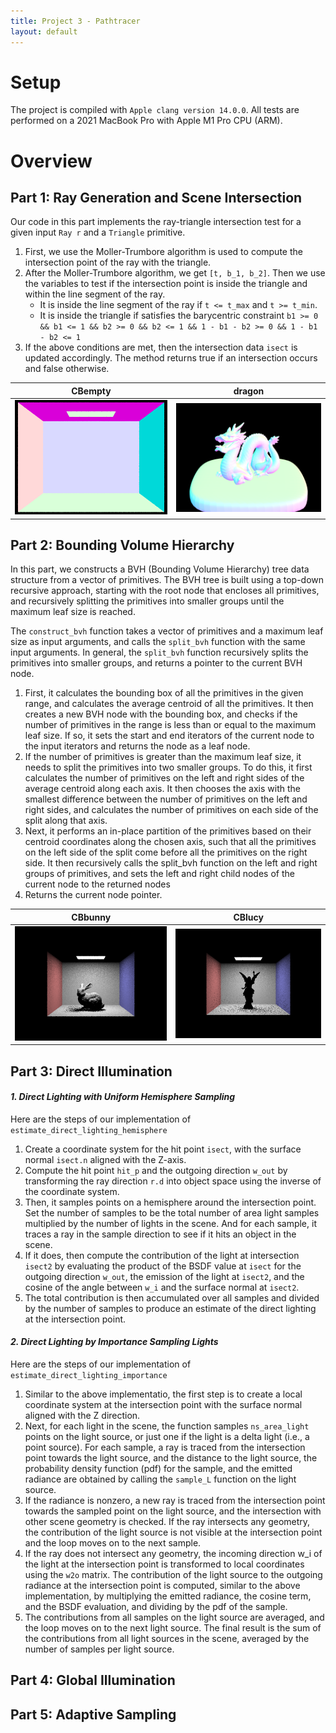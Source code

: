 ```yaml
---
title: Project 3 - Pathtracer
layout: default
---
```


<script src="https://cdn.mathjax.org/mathjax/latest/MathJax.js?config=TeX-AMS-MML_HTMLorMML" type="text/javascript"></script>

# Setup

The project is compiled with `Apple clang version 14.0.0`.
All tests are performed on a 2021 MacBook Pro with Apple M1 Pro CPU (ARM).

# Overview

## Part 1: Ray Generation and Scene Intersection

Our code in this part implements the ray-triangle intersection test for a given input `Ray r` and a `Triangle` primitive.

1. First, we use the Moller-Trumbore algorithm is used to compute the intersection point of the ray with the triangle.
2. After the Moller-Trumbore algorithm, we get `[t, b_1, b_2]`. Then we use the variables to test if the intersection point is inside the triangle and within the line segment of the ray.
    - It is inside the line segment of the ray if `t <= t_max` and `t >= t_min`.
    - It is inside the triangle if satisfies the barycentric constraint `b1 >= 0 && b1 <= 1 && b2 >= 0 && b2 <= 1 && 1 - b1 - b2 >= 0 && 1 - b1 - b2 <= 1`
3. If the above conditions are met, then the intersection data `isect` is updated accordingly. The method returns true if an intersection occurs and false otherwise.

| CBempty                                                | dragon                                                |
| ------------------------------------------------------ | ----------------------------------------------------- |
| <img src="./images/p1_CBempty.png" style="width:100%"> | <img src="./images/p1_dragon.png" style="width:100%"> |

## Part 2: Bounding Volume Hierarchy

In this part, we constructs a BVH (Bounding Volume Hierarchy) tree data structure from a vector of primitives. The BVH tree is built using a top-down recursive approach, starting with the root node that encloses all primitives, and recursively splitting the primitives into smaller groups until the maximum leaf size is reached.

The `construct_bvh` function takes a vector of primitives and a maximum leaf size as input arguments, and calls the `split_bvh` function with the same input arguments. In general, the `split_bvh` function recursively splits the primitives into smaller groups, and returns a pointer to the current BVH node.

1. First, it calculates the bounding box of all the primitives in the given range, and calculates the average centroid of all the primitives. It then creates a new BVH node with the bounding box, and checks if the number of primitives in the range is less than or equal to the maximum leaf size. If so, it sets the start and end iterators of the current node to the input iterators and returns the node as a leaf node.
2. If the number of primitives is greater than the maximum leaf size, it needs to split the primitives into two smaller groups. To do this, it first calculates the number of primitives on the left and right sides of the average centroid along each axis. It then chooses the axis with the smallest difference between the number of primitives on the left and right sides, and calculates the number of primitives on each side of the split along that axis.
3. Next, it performs an in-place partition of the primitives based on their centroid coordinates along the chosen axis, such that all the primitives on the left side of the split come before all the primitives on the right side. It then recursively calls the split_bvh function on the left and right groups of primitives, and sets the left and right child nodes of the current node to the returned nodes
4. Returns the current node pointer.

| CBbunny                                                | CBlucy                                               |
| ------------------------------------------------------ | ---------------------------------------------------- |
| <img src="./images/p2_CBbunny.png" style="width:100%"> | <img src="./images/p2_cblue.png" style="width:100%"> |

## Part 3: Direct Illumination

#### _1. Direct Lighting with Uniform Hemisphere Sampling_

Here are the steps of our implementation of `estimate_direct_lighting_hemisphere`

1. Create a coordinate system for the hit point `isect`, with the surface normal `isect.n` aligned with the Z-axis.
2. Compute the hit point `hit_p` and the outgoing direction `w_out` by transforming the ray direction `r.d` into object space using the inverse of the coordinate system.
3. Then, it samples points on a hemisphere around the intersection point. Set the number of samples to be the total number of area light samples multiplied by the number of lights in the scene. And for each sample, it traces a ray in the sample direction to see if it hits an object in the scene.
4. If it does, then compute the contribution of the light at intersection `isect2` by evaluating the product of the BSDF value at `isect` for the outgoing direction `w_out`, the emission of the light at `isect2`, and the cosine of the angle between `w_i` and the surface normal at `isect2`.
5. The total contribution is then accumulated over all samples and divided by the number of samples to produce an estimate of the direct lighting at the intersection point.

#### _2. Direct Lighting by Importance Sampling Lights_

Here are the steps of our implementation of `estimate_direct_lighting_importance`

1. Similar to the above implementatio, the first step is to create a local coordinate system at the intersection point with the surface normal aligned with the Z direction.
2. Next, for each light in the scene, the function samples `ns_area_light` points on the light source, or just one if the light is a delta light (i.e., a point source). For each sample, a ray is traced from the intersection point towards the light source, and the distance to the light source, the probability density function (pdf) for the sample, and the emitted radiance are obtained by calling the `sample_L` function on the light source.
3. If the radiance is nonzero, a new ray is traced from the intersection point towards the sampled point on the light source, and the intersection with other scene geometry is checked. If the ray intersects any geometry, the contribution of the light source is not visible at the intersection point and the loop moves on to the next sample.
4. If the ray does not intersect any geometry, the incoming direction w_i of the light at the intersection point is transformed to local coordinates using the `w2o` matrix. The contribution of the light source to the outgoing radiance at the intersection point is computed, similar to the above implementation, by multiplying the emitted radiance, the cosine term, and the BSDF evaluation, and dividing by the pdf of the sample.
5. The contributions from all samples on the light source are averaged, and the loop moves on to the next light source. The final result is the sum of the contributions from all light sources in the scene, averaged by the number of samples per light source.

## Part 4: Global Illumination

## Part 5: Adaptive Sampling
